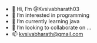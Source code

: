 - 👋 Hi, I’m @Kvsivabharath03
- 👀 I’m interested in programming
- 🌱 I’m currently learning java
- 💞️ I’m looking to collaborate on ...
- 📫 kvsivabharath@gmail.com

<!---
Kvsivabharath03/Kvsivabharath03 is a ✨ special ✨ repository because its `README.md` (this file) appears on your GitHub profile.
You can click the Preview link to take a look at your changes.
--->
